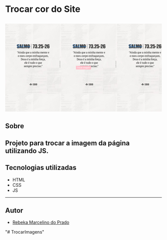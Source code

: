 # Trocar cor do Site

![alt text](image.png)
---

## Sobre
Projeto para trocar a imagem da página utilizando JS. 
---

## Tecnologias utilizadas
- HTML
- CSS 
- JS

---

## Autor

- [Rebeka Marcelino do Prado](https://www.linkedin.com/in/rebekamarcelino)

"# TrocarImagens" 
